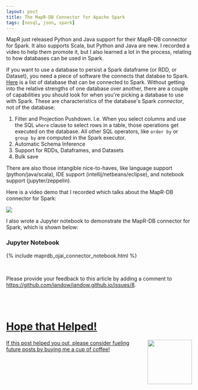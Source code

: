 ```yaml
---
layout: post
title: The MapR-DB Connector for Apache Spark
tags: [nosql, json, spark]
---
```


MapR just released Python and Java support for their MapR-DB connector for Spark. It also supports Scala, but Python and Java are new.  I recorded a video to help them promote it, but I also learned a lot in the process, relating to how databases can be used in Spark. 

If you want to use a database to persist a Spark dataframe (or RDD, or Dataset), you need a piece of software the connects that databse to Spark.  [Here](https://docs.databricks.com/spark/latest/data-sources/index.html) is a list of database that can be connected to Spark. Without getting into the relative strengths of one database over another, there are a couple of capabilities you should look for when you're picking a database to use with Spark. These are characteristics of the database's Spark *connector*, not of the database:

1. Filter and Projection Pushdown.  I.e. When you select columns and use the SQL `where` clause to select rows in a table, those operations get executed on the database. All other SQL operators, like `order by` or `group by` are computed in the Spark executor.
2. Automatic Schema Inference
3. Support for RDDs, Dataframes, and Datasets
4. Bulk save

There are also those intangible nice-to-haves, like language support (python/java/scala), IDE support (intellij/netbeans/eclipse), and notebook support (jupyter/zeppelin). 


Here is a video demo that I recorded which talks about the MapR-DB connector for Spark:

<a href="https://youtu.be/9RHm1YJNaIc"><img src="http://iandow.github.io/img/ojai_video.png"></a>


I also wrote a Jupyter notebook to demonstrate the MapR-DB connector for Spark, which is shown below:

### Jupyter Notebook

{% include maprdb_ojai_connector_notebook.html %}


<br>
<p>Please provide your feedback to this article by adding a comment to <a href="https://github.com/iandow/iandow.github.io/issues/8">https://github.com/iandow/iandow.github.io/issues/8</a>.</p>

<br><br>
<div class="main-explain-area padding-override jumbotron">
  <a href="https://www.paypal.me/iandownard" title="PayPal donation" target="_blank">
  <h1>Hope that Helped!</h1>
  <img src="http://iandow.github.io/img/starbucks_coffee_cup.png" width="120" style="margin-left: 15px" align="right">
  <p class="margin-override font-override">
    If this post helped you out, please consider fueling future posts by buying me a cup of coffee!</p>
  </a>
  <br>
</div>
